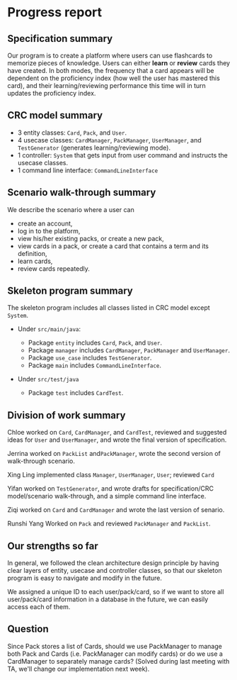 # Progress report

## Specification summary

Our program is to create a platform where users can use flashcards to memorize pieces of knowledge.
Users can either **learn** or **review** cards they have created. 
In both modes, the frequency that a card appears will be dependent on the proficiency index (how well the user has mastered this card),
and their learning/reviewing performance this time will in turn updates the proficiency index.

## CRC model summary

- 3 entity classes: `Card`, `Pack`, and `User`.
- 4 usecase classes: `CardManager`, `PackManager`, `UserManager`, and `TestGenerator` (generates learning/reviewing mode).
- 1 controller: `System` that gets input from user command and instructs the usecase classes.
- 1 command line interface: `CommandLineInterface`

## Scenario walk-through summary

We describe the scenario where a user can 
- create an account,
- log in to the platform, 
- view his/her existing packs, or create a new pack,
- view cards in a pack, or create a card that contains a term and its definition,
- learn cards,
- review cards repeatedly.

## Skeleton program summary

The skeleton program includes all classes listed in CRC model except `System`.

- Under `src/main/java`:
  - Package `entity` includes `Card`, `Pack`, and `User`.
  - Package `manager` includes `CardManager`, `PackManager` and `UserManager`.
  - Package `use_case` includes `TestGenerator`.
  - Package `main` includes `CommandLineInterface`.


- Under `src/test/java`
  - Package `test` includes `CardTest`.

## Division of work summary

Chloe worked on `Card`, `CardManager`, and `CardTest`, reviewed and suggested ideas for `User` and `UserManager`, and wrote the final version of specification.

Jerrina worked on `PackList` and`PackManager`, wrote the second version of walk-through scenario.

Xing Ling implemented class `Manager`, `UserManager`, `User`; reviewed `Card`

Yifan worked on `TestGenerator`, and wrote drafts for specification/CRC model/scenario walk-through, and a simple command line interface.

Ziqi worked on `Card` and `CardManager` and wrote the last version of senario.

Runshi Yang Worked on `Pack` and reviewed `PackManager` and `PackList`.

## Our strengths so far

In general, we followed the clean architecture design principle by having clear layers of entity, usecase and controller classes,
so that our skeleton program is easy to navigate and modify in the future.

We assigned a unique ID to each user/pack/card, so if we want to store all user/pack/card information in a database
in the future, we can easily access each of them.

## Question

Since Pack stores a list of Cards, should we use PackManager to manage both Pack and Cards (i.e. PackManager can modify cards) 
or do we use a CardManager to separately manage cards? (Solved during last meeting with TA, we'll change our implementation next week).



